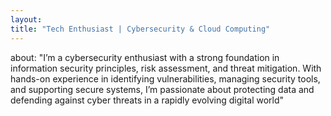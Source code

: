 ```yaml
---
layout: 
title: "Tech Enthusiast | Cybersecurity & Cloud Computing"
---
```

about: "I’m a cybersecurity enthusiast with a strong foundation in information security principles, risk assessment, and threat mitigation. With hands-on experience in identifying vulnerabilities, managing security tools, and supporting secure systems, I’m passionate about protecting data and defending against cyber threats in a rapidly evolving digital world"
